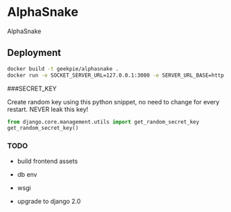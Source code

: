 # AlphaSnake
AlphaSnake

## Deployment

```bash
docker build -t geekpie/alphasnake .
docker run -e SOCKET_SERVER_URL=127.0.0.1:3000 -e SERVER_URL_BASE=http://127.0.0.1:8000 -e SECRET_KEY=$secret_key -p 8000:8000 geekpie/alphasnake
```

###SECRET_KEY

Create random key using this python snippet, no need to change for every restart. NEVER leak this key!

```python
from django.core.management.utils import get_random_secret_key
get_random_secret_key()
```
### TODO

- build frontend assets

- db env

- wsgi
- upgrade to django 2.0

